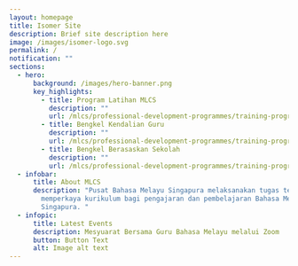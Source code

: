 ```yaml
---
layout: homepage
title: Isomer Site
description: Brief site description here
image: /images/isomer-logo.svg
permalink: /
notification: ""
sections:
  - hero:
      background: /images/hero-banner.png
      key_highlights:
        - title: Program Latihan MLCS
          description: ""
          url: /mlcs/professional-development-programmes/training-programmes/calendar/
        - title: Bengkel Kendalian Guru
          description: ""
          url: /mlcs/professional-development-programmes/training-programmes/teacher-led-workshop/
        - title: Bengkel Berasaskan Sekolah
          description: ""
          url: /mlcs/professional-development-programmes/training-programmes/school-based-workshop/
  - infobar:
      title: About MLCS
      description: "Pusat Bahasa Melayu Singapura melaksanakan tugas teras untuk
        memperkaya kurikulum bagi pengajaran dan pembelajaran Bahasa Melayu di
        Singapura. "
  - infopic:
      title: Latest Events
      description: Mesyuarat Bersama Guru Bahasa Melayu melalui Zoom
      button: Button Text
      alt: Image alt text
---
```

